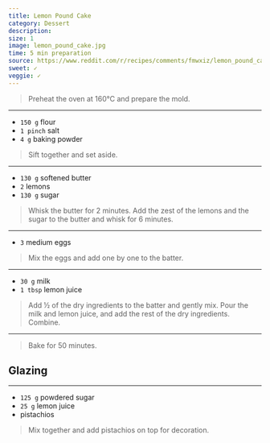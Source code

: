 ```yaml
---
title: Lemon Pound Cake
category: Dessert
description:
size: 1
image: lemon_pound_cake.jpg
time: 5 min preparation
source: https://www.reddit.com/r/recipes/comments/fmwxiz/lemon_pound_cake
sweet: ✓
veggie: ✓
---
```


> Preheat the oven at 160°C and prepare the mold.

---

* `150 g` flour
* `1 pinch` salt
* `4 g` baking powder

> Sift together and set aside.

---

* `130 g` softened butter
* `2` lemons
* `130 g` sugar

> Whisk the butter for 2 minutes. Add the zest of the lemons and the sugar to the butter and whisk for 6 minutes.

---

* `3` medium eggs

> Mix the eggs and add one by one to the batter.

---

* `30 g` milk
* `1 tbsp` lemon juice

> Add ½ of the dry ingredients to the batter and gently mix. Pour the milk and lemon juice, and add the rest of the dry ingredients. Combine.

---

> Bake for 50 minutes.

## Glazing

---

* `125 g` powdered sugar
* `25 g`  lemon juice
* pistachios

> Mix together and add pistachios on top for decoration.